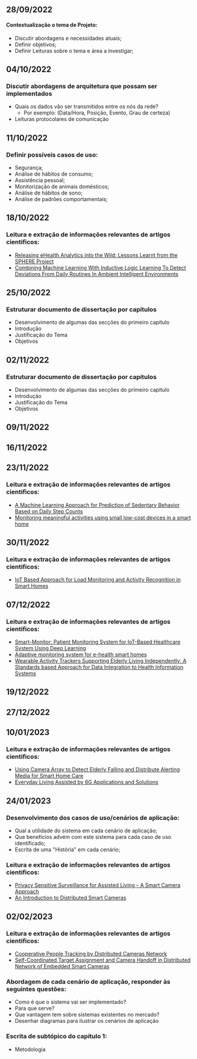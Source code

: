 ## **28/09/2022**
#### Contextualização o tema de Projeto:
- Discutir abordagens e necessidades atuais;
- Definir objetivos;
- Definir Leituras sobre o tema e área a investigar;

## **04/10/2022**
### Discutir abordagens de arquitetura que possam ser implementados
- Quais os dados vão ser transmitidos entre os nós da rede? 
   - Por exemplo: (Data/Hora, Posição, Evento, Grau de certeza)
- Leituras protocolares de comunicação

## **11/10/2022**
### Definir possíveis casos de uso:
- Segurança;
- Análise de hábitos de consumo;
- Assistência pessoal;
- Monitorização de animais domésticos;
- Análise de hábitos de sono;
- Análise de padrões comportamentais;

## **18/10/2022**
### Leitura e extração de informações relevantes de artigos cientificos:
- [Releasing eHealth Analytics into the Wild: Lessons Learnt from the SPHERE Project](https://dl.acm.org/doi/10.1145/3219819.3219883)
- [Combining Machine Learning With Inductive Logic Learning To Detect Deviations From Daily Routines In Ambient Intelligent Environments](https://dl.acm.org/doi/10.1145/3486622.3493942)

## **25/10/2022**
### Estruturar documento de dissertação por capítulos
- Desenvolvimento de algumas das secções do primeiro capítulo
 - Introdução
 - Justificação do Tema
 - Objetivos 

## **02/11/2022**
### Estruturar documento de dissertação por capítulos
- Desenvolvimento de algumas das secções do primeiro capítulo
 - Introdução
 - Justificação do Tema
 - Objetivos 
 
## **09/11/2022**

## **16/11/2022**
 
## **23/11/2022**
### Leitura e extração de informações relevantes de artigos cientificos:
- [A Machine Learning Approach for Prediction of Sedentary Behavior Based on Daily Step Counts](https://www.researchgate.net/publication/356940682_A_Machine_Learning_Approach_for_Prediction_of_Sedentary_Behavior_Based_on_Daily_Step_Counts)
- [Monitoring meaningful activities using small low-cost devices in a smart home](https://link.springer.com/article/10.1007/s00779-019-01223-2)
 
## **30/11/2022**
### Leitura e extração de informações relevantes de artigos cientificos:
- [IoT Based Approach for Load Monitoring and Activity Recognition in Smart Homes](https://ieeexplore.ieee.org/document/9381213)

## **07/12/2022**
### Leitura e extração de informações relevantes de artigos cientificos:
- [Smart-Monitor: Patient Monitoring System for IoT-Based Healthcare System Using Deep Learning](https://www.tandfonline.com/doi/abs/10.1080/03772063.2019.1649215?journalCode=tijr20)
- [Adaptive monitoring system for e-health smart homes](https://www.sciencedirect.com/science/article/abs/pii/S1574119217305370)
- [Wearable Activity Trackers Supporting Elderly Living Independently: A Standards based Approach for Data Integration to Health Information Systems](https://dl.acm.org/doi/abs/10.1145/3218585.3218679)

## **19/12/2022**
 
## **27/12/2022**
 
## **10/01/2023**
### Leitura e extração de informações relevantes de artigos cientificos:
- [Using Camera Array to Detect Elderly Falling and Distribute Alerting Media for Smart Home Care](https://ieeexplore.ieee.org/document/9117311)
- [Everyday Living Assisted by 6G Applications and Solutions](https://ieeexplore.ieee.org/abstract/document/9979703)

## **24/01/2023**
### Desenvolvimento dos casos de uso/cenários de aplicação:
- Qual a utilidade do sistema em cada cenário de aplicação;
- Que benefícios advém com este sistema para cada caso de uso identificado;
- Escrita de uma "História" em cada cenário;

### Leitura e extração de informações relevantes de artigos cientificos:
- [Privacy Sensitive Surveillance for Assisted Living – A Smart Camera Approach](https://link.springer.com/chapter/10.1007/978-0-387-93808-0_37)
- [An Introduction to Distributed Smart Cameras](https://ieeexplore.ieee.org/abstract/document/4653060)

## **02/02/2023**
### Leitura e extração de informações relevantes de artigos cientificos:
- [Cooperative People Tracking by Distributed Cameras Network](https://www.mdpi.com/2079-9292/10/15/1780)
- [Self-Coordinated Target Assignment and Camera Handoff in Distributed Network of Embedded Smart Cameras](https://dl.acm.org/doi/abs/10.1145/2659021.2659049)

### Abordagem de cada cenário de aplicação, responder às seguintes questões:
- Como é que o sistema vai ser implementado?
- Para que serve?
- Que vantagem tem sobre sistemas existentes no mercado?
- Desenhar diagramas para ilustrar os cenários de aplicação
 
### Escrita de subtópico do capítulo 1:
- Metodologia
